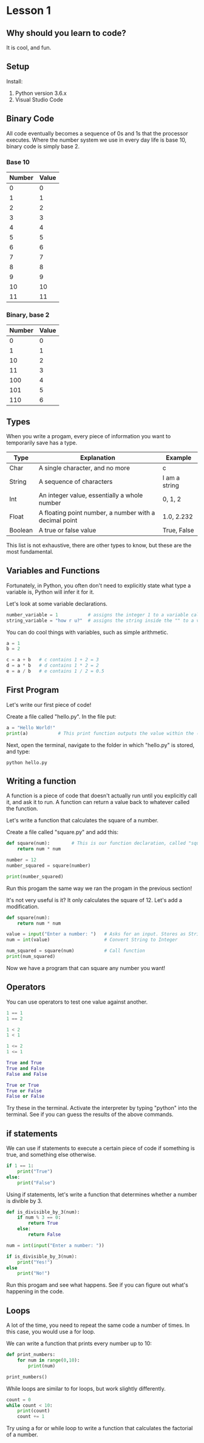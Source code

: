 # Lesson 1
## Why should you learn to code?
It is cool, and fun.

## Setup
Install:
1. Python version 3.6.x
2. Visual Studio Code


## Binary Code
All code eventually becomes a sequence of 0s and 1s that the processor executes.
Where the number system we use in every day life is base 10, binary code is simply base 2.

### Base 10

Number | Value
---|---
0|0
1|1
2|2
3|3
4|4
5|5
6|6
7|7
8|8
9|9
10|10
11|11

### Binary, base 2
Number | Value
---|---
0|0
1|1
10|2
11|3
100|4
101|5
110|6

## Types
When you write a progam, every piece of information you want to temporarily save has a type.

Type |Explanation| Example
---|---|---
Char| A single character, and no more| c
String|A sequence of characters|I am a string
Int|An integer value, essentially a whole number | 0, 1, 2
Float|A floating point number, a number with a decimal point|1.0, 2.232
Boolean|A true or false value|True, False

This list is not exhaustive, there are other types to know, but these are the most fundamental.

## Variables and Functions
Fortunately, in Python, you often don't need to explicitly state what type a variable is, Python will infer it for it.

Let's look at some variable declarations.

```python
number_variable = 1           # assigns the integer 1 to a variable called      "number_variable"
string_variable = "how r u?"  # assigns the string inside the "" to a variable
```

You can do cool things with variables, such as simple arithmetic.

```python
a = 1
b = 2

c = a + b   # c contains 1 + 2 = 3
d = a * b   # d contains 1 * 2 = 2
e = a / b   # e contains 1 / 2 = 0.5
```

## First Program
Let's write our first piece of code!

Create a file called "hello.py". In the file put:
```python
a = "Hello World!"
print(a)           # This print function outputs the value within the () to the terminal.
```
Next, open the terminal, navigate to the folder in which "hello.py" is stored, and type:
```
python hello.py
```

## Writing a function
A function is a piece of code that doesn't actually run until you explicitly call it, and ask it to run. A function can return a value back to whatever called the function.

Let's write a function that calculates the square of a number.

Create a file called "square.py" and add this:
```python
def square(num):        # This is our function declaration, called "square".
    return num * num

number = 12
number_squared = square(number)

print(number_squared)
```
Run this progam the same way we ran the progam in the previous section!

It's not very useful is it? It only calculates the square of 12. Let's add a modification.

```python
def square(num):
    return num * num

value = input("Enter a number: ")   # Asks for an input. Stores as String.
num = int(value)                    # Convert String to Integer

num_squared = square(num)           # Call function
print(num_squared)
```
Now we have a program that can square any number you want!

## Operators
You can use operators to test one value against another.
```python
1 == 1
1 == 2

1 < 2
1 < 1

1 <= 2
1 <= 1

True and True
True and False
False and False

True or True
True or False
False or False
```
Try these in the terminal. Activate the interpreter by typing "python" into the terminal. See if you can guess the results of the above commands.

## if statements
We can use if statements to execute a certain piece of code if something is true, and something else otherwise.
```python
if 1 == 1:
    print("True")
else:
    print("False")
```
Using if statements, let's write a function that determines whether a number is divible by 3.
```python
def is_divisible_by_3(num):
    if num % 3 == 0:
        return True
    else:
        return False

num = int(input("Enter a number: "))

if is_divisible_by_3(num):
    print("Yes!")
else
    print("No!")
```
Run this progam and see what happens. See if you can figure out what's happening in the code.

## Loops
A lot of the time, you need to repeat the same code a number of times. In this case, you would use a for loop.

We can write a function that prints every number up to 10:

```python
def print_numbers:
    for num in range(0,10):
        print(num)

print_numbers()
```

While loops are similar to for loops, but work slightly differently.
```python
count = 0
while count < 10:
    print(count)
    count += 1
```

Try using a for or while loop to write a function that calculates the factorial of a number.